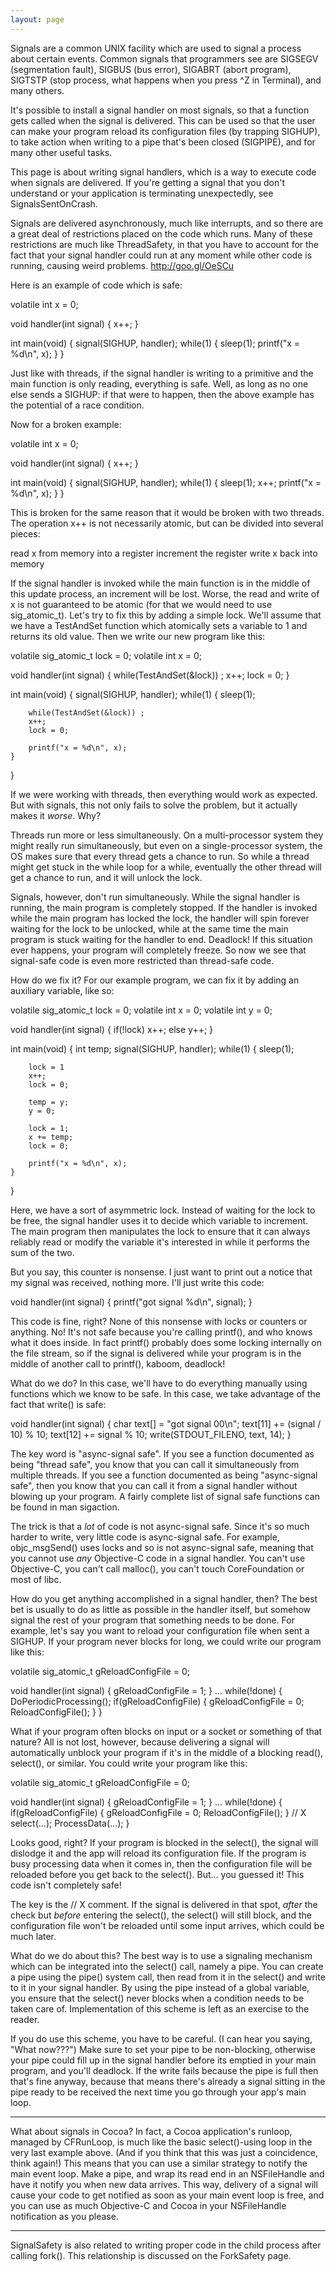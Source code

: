 ```yaml
---
layout: page
---
```




Signals are a common UNIX facility which are used to signal a process about certain events. Common signals that programmers see are SIGSEGV (segmentation fault), SIGBUS (bus error), SIGABRT (abort program), SIGTSTP (stop process, what happens when you press ^Z in Terminal), and many others.

It's possible to install a signal handler on most signals, so that a function gets called when the signal is delivered. This can be used so that the user can make your program reload its configuration files (by trapping SIGHUP), to take action when writing to a pipe that's been closed (SIGPIPE), and for many other useful tasks.

This page is about writing signal handlers, which is a way to execute code when signals are delivered. If you're getting a signal that you don't understand or your application is terminating unexpectedly, see SignalsSentOnCrash.

Signals are delivered asynchronously, much like interrupts, and so there are a great deal of restrictions placed on the code which runs. Many of these restrictions are much like ThreadSafety, in that you have to account for the fact that your signal handler could run at any moment while other code is running, causing weird problems. http://goo.gl/OeSCu

Here is an example of code which is safe:

    
volatile int x = 0;

void handler(int signal) {
    x++;
}

int main(void) {
    signal(SIGHUP, handler);
    while(1) {
        sleep(1);
        printf("x = %d\n", x);
    }
}


Just like with threads, if the signal handler is writing to a primitive and the main function is only reading, everything is safe. Well, as long as no one else sends a SIGHUP: if that were to happen, then the above example has the potential of a race condition. 

Now for a broken example:

    
volatile int x = 0;

void handler(int signal) {
    x++;
}

int main(void) {
    signal(SIGHUP, handler);
    while(1) {
        sleep(1);
        x++;
        printf("x = %d\n", x);
    }
}


This is broken for the same reason that it would be broken with two threads. The operation     x++ is not necessarily atomic, but can be divided into several pieces:

    
read x from memory into a register
increment the register
write x back into memory


If the signal handler is invoked while the main function is in the middle of this update process, an increment will be lost. Worse, the read and write of     x is not guaranteed to be atomic (for that we would need to use     sig_atomic_t).  Let's try to fix this by adding a simple lock. We'll assume that we have a     TestAndSet function which atomically sets a variable to 1 and returns its old value. Then we write our new program like this:

    
volatile sig_atomic_t lock = 0;
volatile int x = 0;

void handler(int signal) {
    while(TestAndSet(&lock)) ;
    x++;
    lock = 0;
}

int main(void) {
    signal(SIGHUP, handler);
    while(1) {
        sleep(1);
        
        while(TestAndSet(&lock)) ;
        x++;
        lock = 0;
        
        printf("x = %d\n", x);
    }
}


If we were working with threads, then everything would work as expected. But with signals, this not only fails to solve the problem, but it actually makes it *worse*. Why?

Threads run more or less simultaneously. On a multi-processor system they might really run simultaneously, but even on a single-processor system, the OS makes sure that every thread gets a chance to run. So while a thread might get stuck in the while loop for a while, eventually the other thread will get a chance to run, and it will unlock the lock.

Signals, however, don't run simultaneously. While the signal handler is running, the main program is completely stopped. If the handler is invoked while the main program has locked the lock, the handler will spin forever waiting for the lock to be unlocked, while at the same time the main program is stuck waiting for the handler to end. Deadlock! If this situation ever happens, your program will completely freeze. So now we see that signal-safe code is even more restricted than thread-safe code.

How do we fix it? For our example program, we can fix it by adding an auxiliary variable, like so:

    
volatile sig_atomic_t lock = 0;
volatile int x = 0;
volatile int y = 0;

void handler(int signal) {
    if(!lock)
        x++;
    else
        y++;
}

int main(void) {
    int temp;
    signal(SIGHUP, handler);
    while(1) {
        sleep(1);
        
        lock = 1
        x++;
        lock = 0;
        
        temp = y;
        y = 0;
        
        lock = 1;
        x += temp;
        lock = 0;
        
        printf("x = %d\n", x);
    }
}


Here, we have a sort of asymmetric lock. Instead of waiting for the lock to be free, the signal handler uses it to decide which variable to increment. The main program then manipulates the lock to ensure that it can always reliably read or modify the variable it's interested in while it performs the sum of the two.

But you say, this counter is nonsense. I just want to print out a notice that my signal was received, nothing more. I'll just write this code:

    
void handler(int signal) {
    printf("got signal %d\n", signal);
}


This code is fine, right? None of this nonsense with locks or counters or anything. No! It's not safe because you're calling     printf(), and who knows what it does inside. In fact     printf() probably does some locking internally on the file stream, so if the signal is delivered while your program is in the middle of another call to     printf(), kaboom, deadlock!

What do we do? In this case, we'll have to do everything manually using functions which we know to be safe. In this case, we take advantage of the fact that     write() is safe:

    
void handler(int signal) {
    char text[] = "got signal 00\n";
    text[11] += (signal / 10) % 10;
    text[12] += signal % 10;
    write(STDOUT_FILENO, text, 14);
}


The key word is "async-signal safe". If you see a function documented as being "thread safe", you know that you can call it simultaneously from multiple threads. If you see a function documented as being "async-signal safe", then you know that you can call it from a signal handler without blowing up your program. A fairly complete list of signal safe functions can be found in     man sigaction.

The trick is that a *lot* of code is not async-signal safe. Since it's so much harder to write, very little code is async-signal safe. For example,     objc_msgSend() uses locks and so is not async-signal safe, meaning that you cannot use *any* Objective-C code in a signal handler. You can't use Objective-C, you can't call     malloc(), you can't touch CoreFoundation or most of libc.

How do you get anything accomplished in a signal handler, then? The best bet is usually to do as little as possible in the handler itself, but somehow signal the rest of your program that something needs to be done. For example, let's say you want to reload your configuration file when sent a SIGHUP. If your program never blocks for long, we could write our program like this:

    
volatile sig_atomic_t gReloadConfigFile = 0;

void handler(int signal) {
    gReloadConfigFile = 1;
}
...
while(!done) {
    DoPeriodicProcessing();
    if(gReloadConfigFile) {
        gReloadConfigFile = 0;
        ReloadConfigFile();
    }
}


What if your program often blocks on input or a socket or something of that nature? All is not lost, however, because delivering a signal will automatically unblock your program if it's in the middle of a blocking     read(),     select(), or similar. You could write your program like this:

    
volatile sig_atomic_t gReloadConfigFile = 0;

void handler(int signal) {
    gReloadConfigFile = 1;
}
...
while(!done) {
    if(gReloadConfigFile) {
        gReloadConfigFile = 0;
        ReloadConfigFile();
    }
    // X
    select(...);
    ProcessData(...);
}


Looks good, right? If your program is blocked in the     select(), the signal will dislodge it and the app will reload its configuration file. If the program is busy processing data when it comes in, then the configuration file will be reloaded before you get back to the     select(). But... you guessed it! This code isn't completely safe!

The key is the     // X comment. If the signal is delivered in that spot, *after* the check but *before* entering the     select(), the     select() will still block, and the configuration file won't be reloaded until some input arrives, which could be much later.

What do we do about this? The best way is to use a signaling mechanism which can be integrated into the     select() call, namely a pipe. You can create a pipe using the     pipe() system call, then read from it in the     select() and write to it in your signal handler. By using the pipe instead of a global variable, you ensure that the     select() never blocks when a condition needs to be taken care of. Implementation of this scheme is left as an exercise to the reader.

If you do use this scheme, you have to be careful. (I can hear you saying, "What now???") Make sure to set your pipe to be non-blocking, otherwise your pipe could fill up in the signal handler before its emptied in your main program, and you'll deadlock. If the write fails because the pipe is full then that's fine anyway, because that means there's already a signal sitting in the pipe ready to be received the next time you go through your app's main loop.

----

What about signals in Cocoa? In fact, a Cocoa application's runloop, managed by CFRunLoop, is much like the basic     select()-using loop in the very last example above. (And if you think that this was just a coincidence, think again!) This means that you can use a similar strategy to notify the main event loop. Make a pipe, and wrap its read end in an NSFileHandle and have it notify you when new data arrives. This way, delivery of a signal will cause your code to get notified as soon as your main event loop is free, and you can use as much Objective-C and Cocoa in your NSFileHandle notification as you please.

----

SignalSafety is also related to writing proper code in the child process after calling     fork(). This relationship is discussed on the ForkSafety page.
